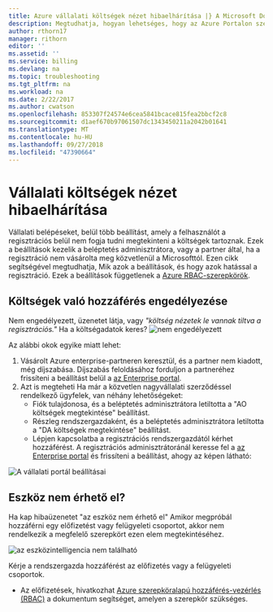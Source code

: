 ```yaml
---
title: Azure vállalati költségek nézet hibaelhárítása |} A Microsoft Docs
description: Megtudhatja, hogyan lehetséges, hogy az Azure Portalon szervezeti költség nézetekkel kapcsolatos problémák megoldásához.
author: rthorn17
manager: rithorn
editor: ''
ms.assetid: ''
ms.service: billing
ms.devlang: na
ms.topic: troubleshooting
ms.tgt_pltfrm: na
ms.workload: na
ms.date: 2/22/2017
ms.author: cwatson
ms.openlocfilehash: 853307f24574e6cea5841bcace815fea2bbcf2c8
ms.sourcegitcommit: d1aef670b97061507dc1343450211a2042b01641
ms.translationtype: MT
ms.contentlocale: hu-HU
ms.lasthandoff: 09/27/2018
ms.locfileid: "47390664"
---
```

# <a name="troubleshoot-enterprise-cost-views"></a>Vállalati költségek nézet hibaelhárítása 

Vállalati belépéseket, belül több beállítást, amely a felhasználót a regisztrációs belül nem fogja tudni megtekinteni a költségek tartoznak.  Ezek a beállítások kezelik a beléptetés adminisztrátora, vagy a partner által, ha a regisztráció nem vásárolta meg közvetlenül a Microsofttól.  Ezen cikk segítségével megtudhatja, Mik azok a beállítások, és hogy azok hatással a regisztráció. Ezek a beállítások függetlenek a [Azure RBAC-szerepkörök](https://docs.microsoft.com/azure/role-based-access-control/role-assignments-portal). 


## <a name="enabling-access-to-costs"></a>Költségek való hozzáférés engedélyezése

Nem engedélyezett, üzenetet látja, vagy *"költség nézetek le vannak tiltva a regisztrációs."* Ha a költségadatok keres? ![nem engedélyezett](media/billing-enterprise-mgmt-groups/unauthorized.png)

Az alábbi okok egyike miatt lehet:

1. Vásárolt Azure enterprise-partneren keresztül, és a partner nem kiadott, még díjszabása. Díjszabás feloldásához forduljon a partneréhez frissíteni a beállítást belül a [az Enterprise portal](https://ea.azure.com).
2. Azt is megteheti Ha már a közvetlen nagyvállalati szerződéssel rendelkező ügyfelek, van néhány lehetőségeket:
    * Fiók tulajdonosa, és a beléptetés adminisztrátora letiltotta a "AO költségek megtekintése" beállítást.  
    * Részleg rendszergazdaként, és a beléptetés adminisztrátora letiltotta a "DA költségek megtekintése" beállítást.
    * Lépjen kapcsolatba a regisztrációs rendszergazdától kérhet hozzáférést. A regisztrációs adminisztrátoránál keresse fel a [az Enterprise portal](https://ea.azure.com/manage/enrollment) és frissíteni a beállítást, ahogy az képen látható:

![A vállalati portál beállításai](media/billing-enterprise-mgmt-groups/ea-portal-settings.png)


## <a name="asset-is-unavailable"></a>Eszköz nem érhető el? 
Ha kap hibaüzenetet "az eszköz nem érhető el" Amikor megpróbál hozzáférni egy előfizetést vagy felügyeleti csoportot, akkor nem rendelkezik a megfelelő szerepkört ezen elem megtekintéséhez.  

![az eszközintelligencia nem található](media/billing-enterprise-mgmt-groups/asset-not-found.png)

Kérje a rendszergazda hozzáférést az előfizetés vagy a felügyeleti csoportok.  
* Az előfizetések, hivatkozhat [Azure szerepköralapú hozzáférés-vezérlés (RBAC)](https://docs.microsoft.com/azure/role-based-access-control/role-assignments-portal) a dokumentum segítséget, amelyen a szerepkör szükséges.
